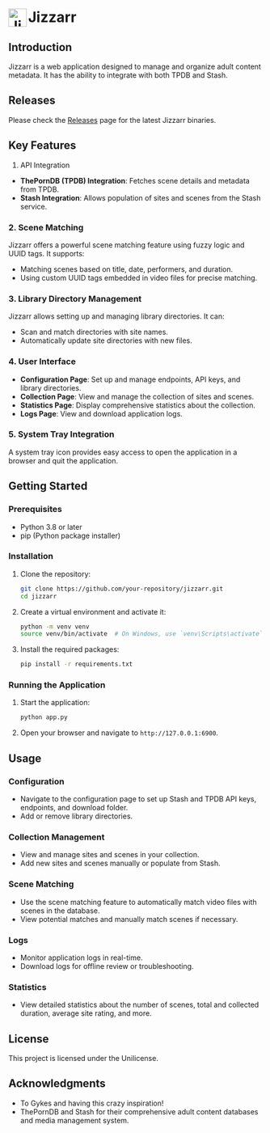 # <img src=".github/images/jizzarr.png" alt="Jizzarr" width="36" align="left" /> Jizzarr

## Introduction
Jizzarr is a web application designed to manage and organize adult content metadata. It has the ability to integrate with both TPDB and Stash.

## Releases

Please check the [Releases](https://github.com/Serechops/Jizzarr/releases) page for the latest Jizzarr binaries.

## Key Features

1. API Integration
- **ThePornDB (TPDB) Integration**: Fetches scene details and metadata from TPDB.
- **Stash Integration**: Allows population of sites and scenes from the Stash service.

### 2. Scene Matching
Jizzarr offers a powerful scene matching feature using fuzzy logic and UUID tags. It supports:
- Matching scenes based on title, date, performers, and duration.
- Using custom UUID tags embedded in video files for precise matching.

### 3. Library Directory Management
Jizzarr allows setting up and managing library directories. It can:
- Scan and match directories with site names.
- Automatically update site directories with new files.

### 4. User Interface
- **Configuration Page**: Set up and manage endpoints, API keys, and library directories.
- **Collection Page**: View and manage the collection of sites and scenes.
- **Statistics Page**: Display comprehensive statistics about the collection.
- **Logs Page**: View and download application logs.

### 5. System Tray Integration
A system tray icon provides easy access to open the application in a browser and quit the application.

## Getting Started

### Prerequisites
- Python 3.8 or later
- pip (Python package installer)

### Installation

1. Clone the repository:
    ```sh
    git clone https://github.com/your-repository/jizzarr.git
    cd jizzarr
    ```

2. Create a virtual environment and activate it:
    ```sh
    python -m venv venv
    source venv/bin/activate  # On Windows, use `venv\Scripts\activate`
    ```

3. Install the required packages:
    ```sh
    pip install -r requirements.txt
    ```

### Running the Application

1. Start the application:
    ```sh
    python app.py
    ```

2. Open your browser and navigate to `http://127.0.0.1:6900`.

## Usage

### Configuration
- Navigate to the configuration page to set up Stash and TPDB API keys, endpoints, and download folder.
- Add or remove library directories.

### Collection Management
- View and manage sites and scenes in your collection.
- Add new sites and scenes manually or populate from Stash.

### Scene Matching
- Use the scene matching feature to automatically match video files with scenes in the database.
- View potential matches and manually match scenes if necessary.

### Logs
- Monitor application logs in real-time.
- Download logs for offline review or troubleshooting.

### Statistics
- View detailed statistics about the number of scenes, total and collected duration, average site rating, and more.

## License
This project is licensed under the Unilicense.

## Acknowledgments
- To Gykes and having this crazy inspiration!
- ThePornDB and Stash for their comprehensive adult content databases and media management system.
